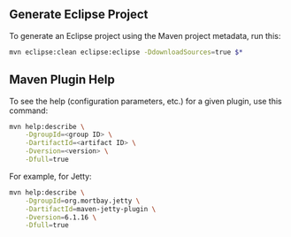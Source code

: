 Generate Eclipse Project
------------------------

To generate an Eclipse project using the Maven project metadata, run this:

```bash
mvn eclipse:clean eclipse:eclipse -DdownloadSources=true $*
```

Maven Plugin Help
-----------------

To see the help (configuration parameters, etc.) for a given plugin, use this command:

```bash
mvn help:describe \
    -DgroupId=<group ID> \
    -DartifactId=<artifact ID> \
    -Dversion=<version> \
    -Dfull=true
```

For example, for Jetty:

```bash
mvn help:describe \
    -DgroupId=org.mortbay.jetty \
    -DartifactId=maven-jetty-plugin \
    -Dversion=6.1.16 \
    -Dfull=true
```
